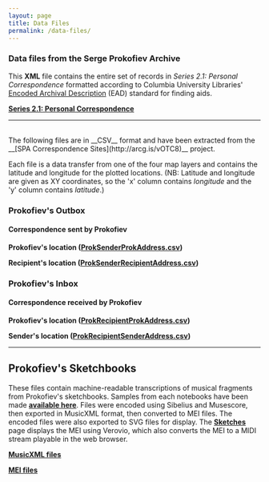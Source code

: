 ```yaml
---
layout: page
title: Data Files
permalink: /data-files/
---
```


### Data files from the Serge Prokofiev Archive

This __XML__ file contains the entire set of records in _Series 2.1: Personal Correspondence_ formatted according to Columbia University Libraries' [Encoded Archival Description](https://www.loc.gov/rr/ead/) (EAD) standard for finding aids.

[__Series 2.1: Personal Correspondence__](../textfiles/xml/Series2.1.xml)

---

<br/>
The following files are in __CSV__ format and have been extracted from the __[SPA Correspondence Sites](http://arcg.is/vOTC8)__ project.

Each file is a data transfer from one of the four map layers and contains the latitude and longitude for the plotted locations. (NB: Latitude and longitude are given as XY coordinates, so the 'x' column contains _longitude_ and the 'y' column contains _latitude_.)

### Prokofiev's Outbox
#### Correspondence sent by Prokofiev

__Prokofiev's location ([ProkSenderProkAddress.csv](../textfiles/csv/ProkSenderProkAddress.csv))__

__Recipient's location ([ProkSenderRecipientAddress.csv](../textfiles/csv/ProkSenderRecipientAddress.csv))__

### Prokofiev's Inbox
#### Correspondence received by Prokofiev

__Prokofiev's location ([ProkRecipientProkAddress.csv](../textfiles/csv/ProkRecipientProkAddress.csv))__

__Sender's location ([ProkRecipientSenderAddress.csv](../textfiles/csv/ProkRecipientSenderAddress.csv))__

---

## Prokofiev's Sketchbooks

These files contain machine-readable transcriptions of musical fragments from Prokofiev's sketchbooks. Samples from each notebooks have been made __[available here](../sketches)__. Files were encoded using Sibelius and Musescore, then exported in MusicXML format, then converted to MEI files. The encoded files were also exported to SVG files for display.
The __[Sketches](../sketches)__ page displays the MEI using Verovio, which also converts the MEI to a MIDI stream playable in the web browser.

__[MusicXML files](../meimidi/xml/)__

__[MEI files](../meimidi/meiEdit/)__
